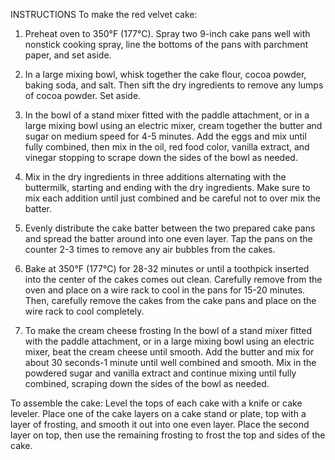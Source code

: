 INSTRUCTIONS
To make the red velvet cake:

1) Preheat oven to 350°F (177°C). Spray two 9-inch cake pans well with nonstick cooking spray, line the bottoms of the pans with parchment paper, and set aside.

2) In a large mixing bowl, whisk together the cake flour, cocoa powder, baking soda, and salt. Then sift the dry ingredients to remove any lumps of cocoa powder. Set aside.

3) In the bowl of a stand mixer fitted with the paddle attachment, or in a large mixing bowl using an electric mixer, cream together the butter and sugar on medium speed for 4-5 minutes. Add the eggs and mix until fully combined, then mix in the oil, red food color, vanilla extract, and vinegar stopping to scrape down the sides of the bowl as needed.

4) Mix in the dry ingredients in three additions alternating with the buttermilk, starting and ending with the dry ingredients. Make sure to mix each addition until just combined and be careful not to over mix the batter.

5) Evenly distribute the cake batter between the two prepared cake pans and spread the batter around into one even layer. Tap the pans on the counter 2-3 times to remove any air bubbles from the cakes.

6) Bake at 350°F (177°C) for 28-32 minutes or until a toothpick inserted into the center of the cakes comes out clean. Carefully remove from the oven and place on a wire rack   to cool in the pans for 15-20 minutes. Then, carefully remove the cakes from the cake pans and place on the wire rack to cool completely. 

7) To make the cream cheese frosting
 In the bowl of a stand mixer fitted with the paddle attachment, or in a large mixing bowl using an electric mixer, beat the cream cheese until smooth. Add the butter and mix for about 30 seconds-1 minute until well combined and smooth. 
 Mix in the powdered sugar and vanilla extract and continue mixing until fully combined, scraping down the sides of the bowl as needed.



To assemble the cake:
Level the tops of each cake with a knife or cake leveler. Place one of the cake layers on a cake stand or plate, top with a layer of frosting, and smooth it out into one even layer. Place the second layer on top, then use the remaining frosting to frost the top and sides of the cake.